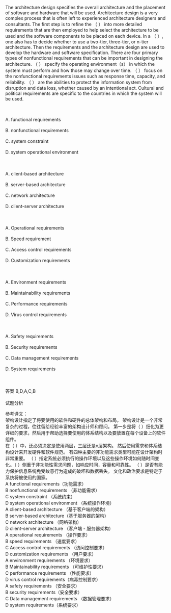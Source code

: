 <div class="detail lh2"><p>The architecture design specifies the overall architecture and the placement of software and hardware that will be used. Architecture design is a very complex process that is often left to experienced architecture designers and consultants. The first step is to refine the （ ） into more detailed requirements that are then employed to help select the architecture to be used and the software components to be placed on each device. In a （ ）, one also has to decide whether to use a two-tier, three-tier, or n-tier architecture. Then the requirements and the architecture design are used to develop the hardware and software specification. There are four primary types of nonfunctional requirements that can be important in designing the architecture. （ ） specify the operating environment（s） in which the system must perform and how those may change over time. （ ） focus on the nonfunctional requirements issues such as response time, capacity, and reliability. （ ） are the abilities to protect the information system from disruption and data loss, whether caused by an intentional act. Cultural and political requirements are specific to the countries in which the system will be used.</p><br/><br/>A. functional requirements<br/><br/>B. nonfunctional requirements<br/><br/>C. system constraint<br/><br/>D. system operational environment<br/><br/><br/><br/>A. client-based architecture<br/><br/>B. server-based architecture<br/><br/>C. network architecture<br/><br/>D. client-server architecture<br/><br/><br/><br/>A. Operational requirements<br/><br/>B. Speed requirement<br/><br/>C. Access control requirements<br/><br/>D. Customization requirements<br/><br/><br/><br/>A. Environment requirements<br/><br/>B. Maintainability requirements<br/><br/>C. Performance requirements<br/><br/>D. Virus control requirements<br/><br/><br/><br/>A. Safety requirements<br/><br/>B. Security requirements<br/><br/>C. Data management requirements<br/><br/>D. System requirements<br/><br/><br/><br/>答案 B,D,A,C,B<br/><br/>试题分析<br/><p></p><p>参考译文： <br/>架构设计指定了将要使用的软件和硬件的总体架构和布局。 架构设计是一个非常复杂的过程，往往留给经验丰富的架构设计师和顾问。 第一步是将（ ）细化为更详细的要求，然后用于帮助选择要使用的体系结构以及要放置在每个设备上的软件组件。<br/>在（ ）中，还必须决定是使用两层，三层还是n层架构。 然后使用需求和体系结构设计来开发硬件和软件规范。 有四种主要的非功能需求类型可能在设计架构时非常重要。 （ ）指定系统必须执行的操作环境以及这些操作环境如何随时间变化。（ ）侧重于非功能性需求问题，如响应时间，容量和可靠性。 （ ）是否有能力保护信息系统免受故意行为造成的破坏和数据丢失。 文化和政治要求是特定于系统将被使用的国家。<br/>A functional requirements（功能需求） <br/>B nonfunctional requirements （非功能需求）<br/>C system constraint （系统约束） <br/>D system operational environment （系统操作环境）<br/>A client-based architecture （基于客户端的架构）<br/>B server-based architecture（基于服务器的架构）<br/>C network architecture （网络架构）<br/>D client-server architecture （客户端 - 服务器架构）<br/>A operational requirements （操作要求）<br/>B speed requirements （速度要求）<br/>C Access control requirements （访问控制要求）<br/>D customization requirements （用户要求）<br/>A environment requirements （环境要求）<br/>B Maintainability requirements （可维护性要求）<br/>C performance requirements （性能要求）<br/>D virus control requirements（病毒控制要求）<br/>A safety requirements （安全要求）<br/>B security requirements（安全要求）<br/>C Data management requirements （数据管理要求）<br/>D system requirements（系统要求）<br/></p></div>